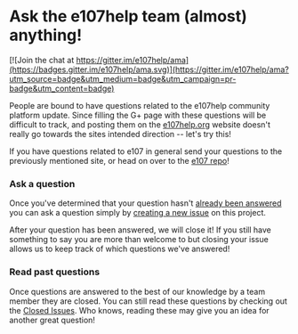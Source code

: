 # Ask the e107help team (almost) anything!

[![Join the chat at https://gitter.im/e107help/ama](https://badges.gitter.im/e107help/ama.svg)](https://gitter.im/e107help/ama?utm_source=badge&utm_medium=badge&utm_campaign=pr-badge&utm_content=badge)

People are bound to have questions related to the e107help community platform update. Since filling the G+ page with these questions will be difficult to track, and posting them on the [e107help.org](http://e107help.org/) website doesn't really go towards the sites intended direction -- let's try this!

If you have questions related to e107 in general send your questions to the previously mentioned site, or head on over to the [e107 repo](https://github.com/e107inc/e107)!

### Ask a question

Once you've determined that your question hasn't [already been answered](https://github.com/e107help/ama/issues?sort=created&direction=desc&state=closed&page=1]) you can ask a question simply by [creating a new issue](https://github.com/e107help/ama/issues/new) on this project.

After your question has been answered, we will close it! If you still have something to say you are more than welcome to but closing your issue allows us to keep track of which questions we've answered!

### Read past questions

Once questions are answered to the best of our knowledge by a team member they are closed. You can still read these questions by checking out the [Closed Issues](https://github.com/e107help/ama/issues?sort=created&direction=desc&state=closed&page=1]). Who knows, reading these may give you an idea for another great question!
